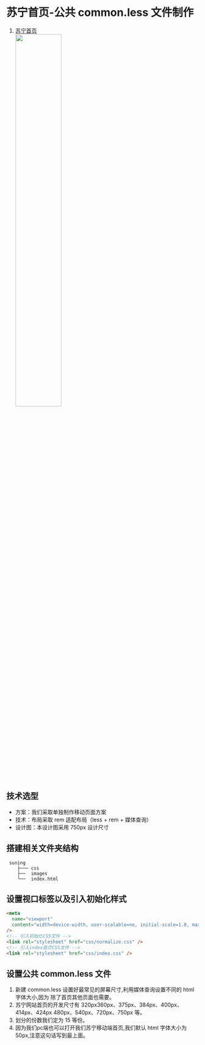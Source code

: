 # 苏宁首页-公共 common.less 文件制作

1. [苏宁首页](m.suning.com)
   <img src="/images/mobile/rem/015.png" style="width: 50%; display:block; margin: 0 ;">

## 技术选型

- 方案：我们采取单独制作移动页面方案
- 技术：布局采取 rem 适配布局（less + rem + 媒体查询）
- 设计图：本设计图采用 750px 设计尺寸

## 搭建相关文件夹结构

```
 suning
    ├─── css
    ├──  images
    └──  index.html
```

## 设置视口标签以及引入初始化样式

```html
<meta
  name="viewport"
  content="width=device-width, user-scalable=no, initial-scale=1.0, maximum-scale=1.0, minimum-scale=1.0"
/>
<!-- 引入初始化CSS文件 -->
<link rel="stylesheet" href="css/normalize.css" />
<!-- 引入index首页CSS文件 -->
<link rel="stylesheet" href="css/index.css" />
```

## 设置公共 common.less 文件

1. 新建 common.less 设置好最常见的屏幕尺寸,利用媒体查询设置不同的 html 字体大小,因为
   除了首页其他页面也需要。
2. 苏宁网站首页的开发尺寸有 320px360px、375px、384px、400px、414px、424px
   480px、540px、720px、750px 等。
3. 划分的份数我们定为 15 等份。 
4. 因为我们pc端也可以打开我们苏宁移动端首页,我们默认 html 字体大小为 50px,注意这句话写到最上面。
